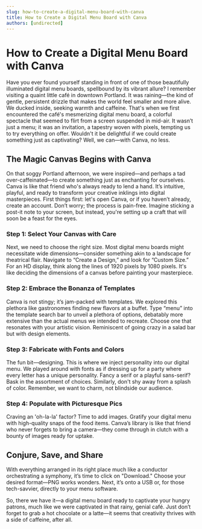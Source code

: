 ```yaml
---
slug: how-to-create-a-digital-menu-board-with-canva
title: How to Create a Digital Menu Board with Canva
authors: [undirected]
---
```



# How to Create a Digital Menu Board with Canva

Have you ever found yourself standing in front of one of those beautifully illuminated digital menu boards, spellbound by its vibrant allure? I remember visiting a quaint little café in downtown Portland. It was raining—the kind of gentle, persistent drizzle that makes the world feel smaller and more alive. We ducked inside, seeking warmth and caffeine. That's when we first encountered the café's mesmerizing digital menu board, a colorful spectacle that seemed to flirt from a screen suspended in mid-air. It wasn’t just a menu; it was an invitation, a tapestry woven with pixels, tempting us to try everything on offer. Wouldn't it be delightful if we could create something just as captivating? Well, we can—with Canva, no less.

## The Magic Canvas Begins with Canva

On that soggy Portland afternoon, we were inspired—and perhaps a tad over-caffeinated—to create something just as enchanting for ourselves. Canva is like that friend who's always ready to lend a hand. It’s intuitive, playful, and ready to transform your creative inklings into digital masterpieces. First things first: let's open Canva, or if you haven’t already, create an account. Don’t worry; the process is pain-free. Imagine sticking a post-it note to your screen, but instead, you're setting up a craft that will soon be a feast for the eyes.

### Step 1: Select Your Canvas with Care

Next, we need to choose the right size. Most digital menu boards might necessitate wide dimensions—consider something akin to a landscape for theatrical flair. Navigate to “Create a Design,” and look for “Custom Size.” For an HD display, think along the lines of 1920 pixels by 1080 pixels. It's like deciding the dimensions of a canvas before painting your masterpiece.

### Step 2: Embrace the Bonanza of Templates

Canva is not stingy; it’s jam-packed with templates. We explored this plethora like gastronomes finding new flavors at a buffet. Type “menu” into the template search bar to unveil a plethora of options, debatably more extensive than the actual menus we intended to recreate. Choose one that resonates with your artistic vision. Reminiscent of going crazy in a salad bar but with design elements.

### Step 3: Fabricate with Fonts and Colors

The fun bit—designing. This is where we inject personality into our digital menu. We played around with fonts as if dressing up for a party where every letter has a unique personality. Fancy a serif or a playful sans-serif? Bask in the assortment of choices. Similarly, don't shy away from a splash of color. Remember, we want to charm, not blindside our audience.

### Step 4: Populate with Picturesque Pics

Craving an 'oh-la-la' factor? Time to add images. Gratify your digital menu with high-quality snaps of the food items. Canva’s library is like that friend who never forgets to bring a camera—they come through in clutch with a bounty of images ready for uptake. 

## Conjure, Save, and Share

With everything arranged in its right place much like a conductor orchestrating a symphony, it’s time to click on "Download." Choose your desired format—PNG works wonders. Next, it’s onto a USB or, for those tech-savvier, directly to your menu software.

So, there we have it—a digital menu board ready to captivate your hungry patrons, much like we were captivated in that rainy, genial café. Just don’t forget to grab a hot chocolate or a latte—it seems that creativity thrives with a side of caffeine, after all.
